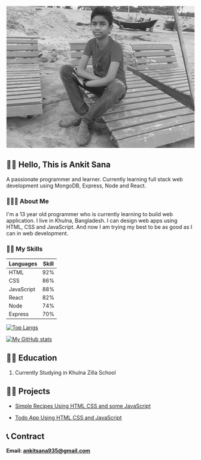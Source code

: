 <!-- @format -->

![Ankit Sana](./images/me2.jpg)

## 🙋‍♀️ Hello, This is Ankit Sana

A passionate programmer and learner. Currently learning full stack web development using MongoDB, Express, Node and React.

### 👨🏽‍💻 About Me

I'm a 13 year old programmer who is currently learning to build web application. I live in Khulna, Bangladesh. I can design web apps using HTML, CSS and JavaScript. And now I am trying my best to be as good as I can in web development.

### 🤹‍♀️ My Skills

| Languages  | Skill |
| ---------- | ----- |
| HTML       | 92%   |
| CSS        | 86%   |
| JavaScript | 88%   |
| React      | 82%   |
| Node       | 74%   |
| Express    | 70%   |

[![Top Langs](https://github-readme-stats.vercel.app/api/top-langs/?username=AritrSana)](https://github.com/anuraghazra/github-readme-stats)

[![My GitHub stats](https://github-readme-stats.vercel.app/api?username=AritrSana)](https://github.com/anuraghazra/github-readme-stats)

## 👨‍🎓 Education

1. Currently Studying in Khulna Zilla School

## 👨‍🏭 Projects

- [Simple Recipes Using HTML CSS and some JavaScript](https://github.com/AritrSana/Simply-Recipes-html-css-js)

- [Todo App Using HTML CSS and JavaScript](https://github.com/AritrSana/Complete-Todo-App)

## 📞 Contract

**Email: ankitsana935@gmail.com**
